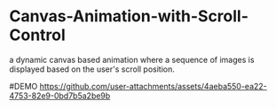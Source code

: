 # Canvas-Animation-with-Scroll-Control
 a dynamic canvas based animation where a sequence of images is displayed based on the user's scroll position.

#DEMO
https://github.com/user-attachments/assets/4aeba550-ea22-4753-82e9-0bd7b5a2be9b

